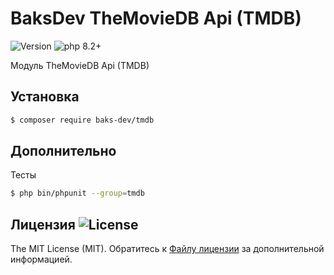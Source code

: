 # BaksDev TheMovieDB Api (TMDB)

![Version](https://img.shields.io/badge/version-7.0.0-blue) ![php 8.2+](https://img.shields.io/badge/php-min%208.1-red.svg)

Модуль TheMovieDB Api (TMDB)

## Установка

``` bash
$ composer require baks-dev/tmdb
```

## Дополнительно

Тесты

``` bash
$ php bin/phpunit --group=tmdb
```

## Лицензия ![License](https://img.shields.io/badge/MIT-green)

The MIT License (MIT). Обратитесь к [Файлу лицензии](LICENSE.md) за дополнительной информацией.

